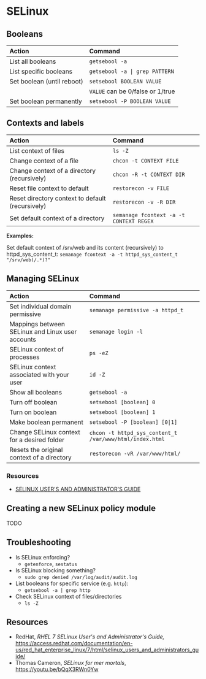 # SELinux

## Booleans

| Action                     | Command                           |
| :---                       | :---                              |
| List all booleans          | `getsebool -a`                    |
| List specific booleans     | `getsebool -a \| grep PATTERN` |
| Set boolean (until reboot) | `setsebool BOOLEAN VALUE`         |
|                            | `VALUE` can be 0/false or 1/true  |
| Set boolean permanently    | `setsebool -P BOOLEAN VALUE`      |

## Contexts and labels

| Action                                           | Command                                 |
| :---                                             | :---                                    |
| List context of files                            | `ls -Z`                                 |
| Change context of a file                         | `chcon -t CONTEXT FILE`                 |
| Change context of a directory (recursively)      | `chcon -R -t CONTEXT DIR`               |
| Reset file context to default                    | `restorecon -v FILE`                    |
| Reset directory context to default (recursively) | `restorecon -v -R DIR`                  |
| Set default context of a directory               | `semanage fcontext -a -t CONTEXT REGEX` |

**Examples:**

Set default context of /srv/web and its content (recursively) to httpd_sys_content_t:
`semanage fcontext -a -t httpd_sys_content_t "/srv/web(/.*)?"`

## Managing SELinux

| Action                                           | Command                                |                    
| :---                                             | :---                                   |  
| Set individual domain permissive                 | `semanage permissive -a httpd_t`       |             
| Mappings between SELinux and Linux user accounts | `semanage login -l`                    |
| SELinux context of processes                     | `ps -eZ`                               |                          
| SELinux context associated with your user        | `id -Z`                                |                 
| Show all booleans                                | `getsebool -a`                         |
| Turn off boolean                                 | `setsebool [boolean] 0`                |
| Turn on boolean                                  | `setsebool [boolean] 1`                |
| Make boolean permanent                           | `setsebool -P [boolean] [0\|1]`         |
| Change SELinux context for a desired folder      | `chcon -t httpd_sys_content_t /var/www/html/index.html` |
| Resets the original context of a directory       | `restorecon -vR /var/www/html/`        |                                        |


### Resources

* [SELINUX USER'S AND ADMINISTRATOR'S GUIDE](https://access.redhat.com/documentation/en-us/red_hat_enterprise_linux/7-beta/html/selinux_users_and_administrators_guide/index)


## Creating a new SELinux policy module

TODO

## Troubleshooting

- Is SELinux enforcing?
    - `getenforce`, `sestatus`
- Is SELinux blocking something?
    - `sudo grep denied /var/log/audit/audit.log`
- List booleans for specific service (e.g. `http`):
    - `getsebool -a | grep http`
- Check SELinux context of files/directories
    - `ls -Z`

## Resources

- RedHat, *RHEL 7 SELinux User's and Administrator's Guide,* <https://access.redhat.com/documentation/en-us/red_hat_enterprise_linux/7/html/selinux_users_and_administrators_guide/>
- Thomas Cameron, *SELinux for mer mortals*, <https://youtu.be/bQqX3RWn0Yw>
